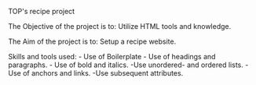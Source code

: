 

TOP's recipe project

The Objective of the project is to: 
    Utilize HTML tools and knowledge.

The Aim of the project is to:
    Setup a recipe website.

Skills and tools used:
    - Use of Boilerplate 
    - Use of headings and paragraphs.
    - Use of bold and italics.
    -Use unordered- and ordered lists.
    - Use of anchors and links.
        -Use subsequent attributes.  